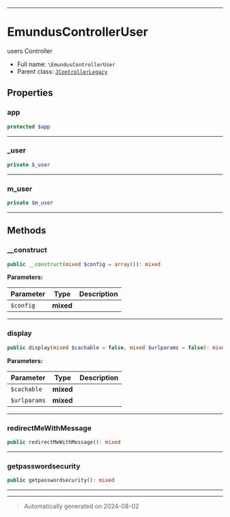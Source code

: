 ***

# EmundusControllerUser

users Controller



* Full name: `\EmundusControllerUser`
* Parent class: [`JControllerLegacy`](./JControllerLegacy.md)



## Properties


### app



```php
protected $app
```






***

### _user



```php
private $_user
```






***

### m_user



```php
private $m_user
```






***

## Methods


### __construct



```php
public __construct(mixed $config = array()): mixed
```








**Parameters:**

| Parameter | Type | Description |
|-----------|------|-------------|
| `$config` | **mixed** |  |





***

### display



```php
public display(mixed $cachable = false, mixed $urlparams = false): mixed
```








**Parameters:**

| Parameter | Type | Description |
|-----------|------|-------------|
| `$cachable` | **mixed** |  |
| `$urlparams` | **mixed** |  |





***

### redirectMeWithMessage



```php
public redirectMeWithMessage(): mixed
```












***

### getpasswordsecurity



```php
public getpasswordsecurity(): mixed
```












***


***
> Automatically generated on 2024-08-02
